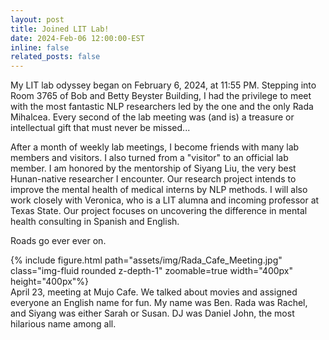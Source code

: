 ```yaml
---
layout: post
title: Joined LIT Lab!
date: 2024-Feb-06 12:00:00-EST
inline: false
related_posts: false
---
```

My LIT lab odyssey began on February 6, 2024, at 11:55 PM. Stepping into Room 3765 of Bob and Betty Beyster Building, I had the privilege to meet with the most fantastic NLP researchers led by the one and the only Rada Mihalcea. Every second of the lab meeting was (and is) a treasure or intellectual gift that must never be missed...

After a month of weekly lab meetings, I become friends with many lab members and visitors. I also turned from a "visitor" to an official lab member. I am honored by the mentorship of Siyang Liu, the very best Hunan-native researcher I encounter. Our research project intends to improve the mental health of medical interns by NLP methods. I will also work closely with Veronica, who is a LIT alumna and incoming professor at Texas State. Our project focuses on uncovering the difference in mental health consulting in Spanish and English.   

Roads go ever ever on.

<div class="row mt-3">
    <div class="col-sm mt-3 mt-md-0">
        {% include figure.html path="assets/img/Rada_Cafe_Meeting.jpg" class="img-fluid rounded z-depth-1" zoomable=true  width="400px" height="400px"%}
    </div>
</div>
<div class="caption">
    April 23, meeting at Mujo Cafe. We talked about movies and assigned everyone an English name for fun. My name was Ben. Rada was Rachel, and Siyang was either Sarah or Susan. DJ was Daniel John, the most hilarious name among all.   
</div>  
 

